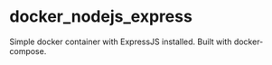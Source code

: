 # docker_nodejs_express
Simple docker container with ExpressJS installed. Built with docker-compose.
